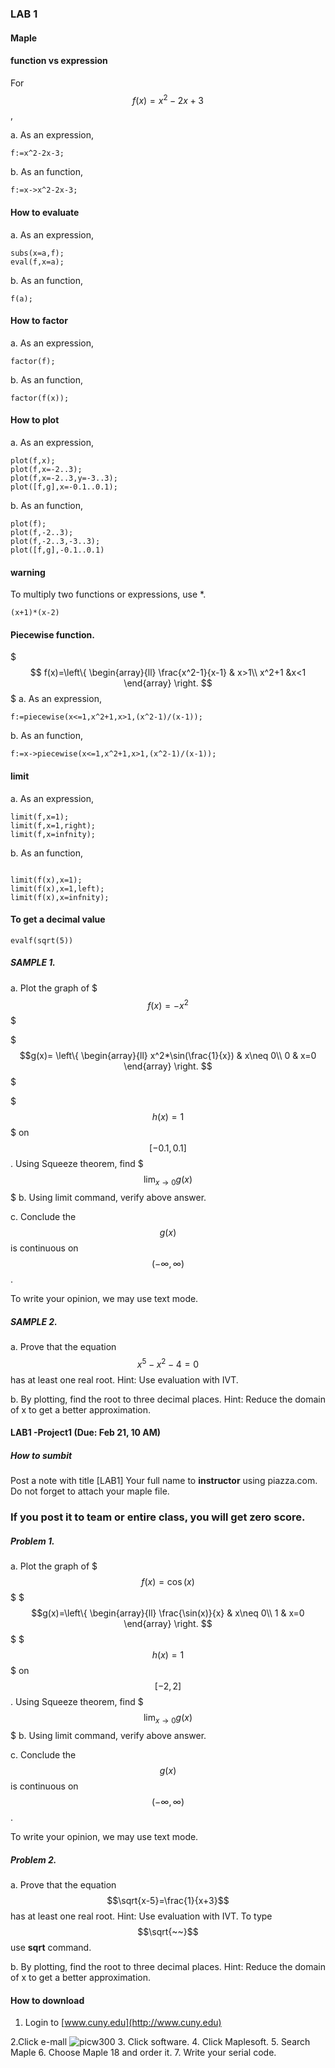 ### LAB 1

#### Maple



#### function vs expression
For $$ f(x)=x^2-2x+3$$,

a. As an expression,
```Maple
f:=x^2-2x-3;
```
b. As an function,
```
f:=x->x^2-2x-3;
```

#### How to evaluate
a. As an expression,
```Maple
subs(x=a,f);
eval(f,x=a);
```
b. As an function,
```
f(a);
```
#### How to factor
a. As an expression,
```Maple
factor(f);
```
b. As an function,
```
factor(f(x));
```
#### How to plot
a. As an expression,
```Maple
plot(f,x);
plot(f,x=-2..3);
plot(f,x=-2..3,y=-3..3);
plot([f,g],x=-0.1..0.1);
```
b. As an function,
```
plot(f);
plot(f,-2..3);
plot(f,-2..3,-3..3);
plot([f,g],-0.1..0.1)
```
#### warning
To multiply two functions or expressions, use *.
```
(x+1)*(x-2)
```
#### Piecewise function.
$$$
f(x)=\left\{
\begin{array}{ll}
\frac{x^2-1}{x-1} & x>1\\
x^2+1 &x<1
\end{array}
\right.
$$$
a. As an expression,
```Maple
f:=piecewise(x<=1,x^2+1,x>1,(x^2-1)/(x-1));
```
b. As an function,
```
f:=x->piecewise(x<=1,x^2+1,x>1,(x^2-1)/(x-1));
```
#### limit
a. As an expression,
```Maple
limit(f,x=1);
limit(f,x=1,right);
limit(f,x=infnity);
```
b. As an function,
```

limit(f(x),x=1);
limit(f(x),x=1,left);
limit(f(x),x=infnity);
```
#### To get a decimal value
```
evalf(sqrt(5))
```
##### SAMPLE 1.
a. Plot the graph of 
$$$f(x)=-x^2$$$

$$$g(x)=
\left\{
\begin{array}{ll}
x^2*\sin(\frac{1}{x}) & x\neq 0\\
0 & x=0
\end{array}
\right.
$$$

$$$h(x)=1$$$
on $$[-0.1,0.1]$$.
Using Squeeze theorem, find
$$$
\lim_{x\to 0} g(x)
$$$
b. Using limit command, verify above answer.

c. Conclude the $$g(x)$$ is continuous on $$(-\infty,\infty)$$.

To write your opinion, we may use text mode.

##### SAMPLE 2.
a. Prove that the equation $$x^5-x^2-4=0$$ has at least one real root.
Hint: Use evaluation with IVT. 

b. By plotting, find the root to three decimal places.
Hint: Reduce the domain of x to get a better approximation.

#### LAB1 -Project1 (**Due: Feb 21, 10 AM**)

##### How to sumbit

Post a note with title [LAB1] Your full name 
to **instructor** using piazza.com.
Do not forget to attach your maple file.

### If you post it to team or entire class, you will get zero score.

##### Problem 1.
a. Plot the graph of 
$$$f(x)=\cos(x)$$$
$$$g(x)=\left\{
\begin{array}{ll}
\frac{\sin(x)}{x} & x\neq 0\\
1 & x=0
\end{array}
\right.
$$$
$$$h(x)=1$$$
on $$[-2,2]$$.
Using Squeeze theorem, find
$$$
\lim_{x\to 0} g(x)
$$$
b. Using limit command, verify above answer.

c. Conclude the $$g(x)$$ is continuous on $$(-\infty,\infty)$$.

To write your opinion, we may use text mode.

##### Problem 2.
a. Prove that the equation $$\sqrt{x-5}=\frac{1}{x+3}$$ has at least one real root.
Hint: Use evaluation with IVT. 
To type $$\sqrt{~~}$$ use **sqrt** command.

b. By plotting, find the root to three decimal places.
Hint: Reduce the domain of x to get a better approximation.

#### How to download

1. Login to [www.cuny.edu](http://www.cuny.edu)

2.Click e-mall
![picw300](https://cloud.githubusercontent.com/assets/10469752/6119691/28381266-b09a-11e4-9c60-3b3ecbb1871b.png)
3. Click software.
4. Click Maplesoft.
5. Search Maple
6. Choose Maple 18 and order it.
7. Write your serial code.



